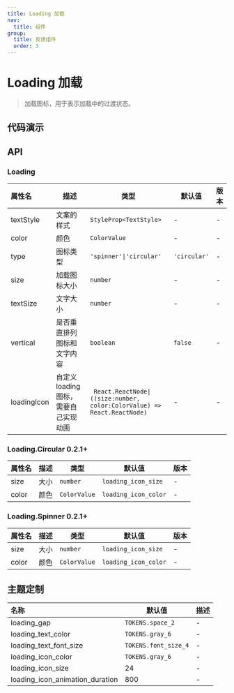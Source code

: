 ```yaml
---
title: Loading 加载
nav:
  title: 组件
group:
  title: 反馈组件
  order: 3
---
```


# Loading 加载

> 加载图标，用于表示加载中的过渡状态。

## 代码演示

<code src="./__fixtures__/basic.tsx"></code>

## API

### Loading

| 属性名      | 描述                                  | 类型                                                                     | 默认值       | 版本 |
| :---------- | ------------------------------------- | ------------------------------------------------------------------------ | ------------ | ---- |
| textStyle   | 文案的样式                            | `StyleProp<TextStyle>`                                                   | -            | -    |
| color       | 颜色                                  | `ColorValue`                                                             | -            | -    |
| type        | 图标类型                              | `'spinner'\|'circular'`                                                  | `'circular'` | -    |
| size        | 加载图标大小                          | `number`                                                                 | -            | -    |
| textSize    | 文字大小                              | `number`                                                                 | -            | -    |
| vertical    | 是否垂直排列图标和文字内容            | `boolean`                                                                | `false`      | -    |
| loadingIcon | 自定义 loading 图标，需要自己实现动画 | ` React.ReactNode\|((size:number, color:ColorValue) => React.ReactNode)` | -            | -    |

### Loading.Circular <Badge>0.2.1+</Badge>

| 属性名 | 描述 | 类型         | 默认值               | 版本 |
| :----- | ---- | ------------ | -------------------- | ---- |
| size   | 大小 | `number`     | `loading_icon_size`  | -    |
| color  | 颜色 | `ColorValue` | `loading_icon_color` | -    |

### Loading.Spinner <Badge>0.2.1+</Badge>

| 属性名 | 描述 | 类型         | 默认值               | 版本 |
| :----- | ---- | ------------ | -------------------- | ---- |
| size   | 大小 | `number`     | `loading_icon_size`  | -    |
| color  | 颜色 | `ColorValue` | `loading_icon_color` | -    |

## 主题定制

| 名称                            | 默认值               | 描述 |
| :------------------------------ | -------------------- | ---- |
| loading_gap                     | `TOKENS.space_2`     | -    |
| loading_text_color              | `TOKENS.gray_6`      | -    |
| loading_text_font_size          | `TOKENS.font_size_4` | -    |
| loading_icon_color              | `TOKENS.gray_6`      | -    |
| loading_icon_size               | 24                   | -    |
| loading_icon_animation_duration | 800                  | -    |
